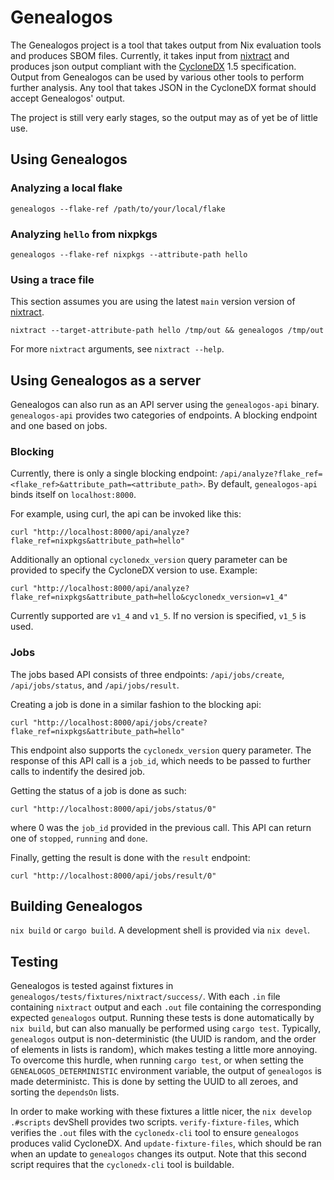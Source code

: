 # Genealogos
The Genealogos project is a tool that takes output from Nix evaluation tools
and produces SBOM files. Currently, it takes input from [nixtract][nixtract]
and produces json output compliant with the [CycloneDX][cyclonedx] 1.5
specification. Output from Genealogos can be used by various other tools to
perform further analysis. Any tool that takes JSON in the CycloneDX format
should accept Genealogos' output.

The project is still very early stages, so the output may as of yet be of little
use.

## Using Genealogos
### Analyzing a local flake
```fish
genealogos --flake-ref /path/to/your/local/flake
```

### Analyzing `hello` from nixpkgs
```fish
genealogos --flake-ref nixpkgs --attribute-path hello
```

### Using a trace file
This section assumes you are using the latest `main` version version of [nixtract][nixtract].

```fish
nixtract --target-attribute-path hello /tmp/out && genealogos /tmp/out
```

For more `nixtract` arguments, see `nixtract --help`.

## Using Genealogos as a server
Genealogos can also run as an API server using the `genealogos-api` binary.
`genealogos-api` provides two categories of endpoints.
A blocking endpoint and one based on jobs.

### Blocking
Currently, there is only a single blocking endpoint: `/api/analyze?flake_ref=<flake_ref>&attribute_path=<attribute_path>`.
By default, `genealogos-api` binds itself on `localhost:8000`.

For example, using curl, the api can be invoked like this:
```fish
curl "http://localhost:8000/api/analyze?flake_ref=nixpkgs&attribute_path=hello"
```

Additionally an optional `cyclonedx_version` query parameter can be provided to specify the CycloneDX version to use.
Example:
```fish
curl "http://localhost:8000/api/analyze?flake_ref=nixpkgs&attribute_path=hello&cyclonedx_version=v1_4"
```

Currently supported are `v1_4` and `v1_5`. If no version is specified, `v1_5` is used.

### Jobs
The jobs based API consists of three endpoints: `/api/jobs/create`, `/api/jobs/status`, and `/api/jobs/result`.

Creating a job is done in a similar fashion to the blocking api:
```fish
curl "http://localhost:8000/api/jobs/create?flake_ref=nixpkgs&attribute_path=hello"
```
This endpoint also supports the `cyclonedx_version` query parameter.
The response of this API call is a `job_id`, which needs to be passed to further calls to indentify the desired job.

Getting the status of a job is done as such:
```fish
curl "http://localhost:8000/api/jobs/status/0"
```
where 0 was the `job_id` provided in the previous call.
This API can return one of `stopped`, `running` and `done`.

Finally, getting the result is done with the `result` endpoint:
```fish
curl "http://localhost:8000/api/jobs/result/0"
```

## Building Genealogos
`nix build` or `cargo build`. A development shell is provided via `nix devel`.

## Testing
Genealogos is tested against fixtures in `genealogos/tests/fixtures/nixtract/success/`.
With each `.in` file containing `nixtract` output and each `.out` file
containing the corresponding expected `genealogos` output. Running these tests
is done automatically by `nix build`, but can also manually be performed using
`cargo test`. Typically, `genealogos` output is non-deterministic (the UUID is
random, and the order of elements in lists is random), which makes testing a
little more annoying. To overcome this hurdle, when running `cargo test`, or
when setting the `GENEALOGOS_DETERMINISTIC` environment variable, the output of
`genealogos` is made deterministc. This is done by setting the UUID to all
zeroes, and sorting the `dependsOn` lists.

In order to make working with these fixtures a little nicer, the `nix
develop .#scripts` devShell provides two scripts. `verify-fixture-files`, which
verifies the `.out` files with the `cyclonedx-cli` tool to ensure `genealogos`
produces valid CycloneDX. And `update-fixture-files`, which should be ran when
an update to `genealogos` changes its output. Note that this second script
requires that the `cyclonedx-cli` tool is buildable.

[cyclonedx]: https://cyclonedx.org/
[nixtract]: https://github.com/tweag/nixtract/
